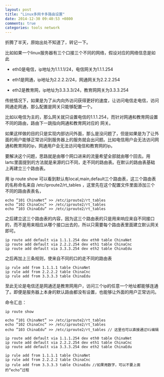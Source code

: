 ```yaml
---
layout: post
title: "Linux多网卡多路由设置"
date: 2014-12-30 09:40:53 +0800
comments: true
categories: tools network
---
```


折腾了半天，原始出处不知道了，转记一下。

比如如果一个linux服务器有三个口接三个不同的网络，假设对应的网络信息是如此

* eth0是电信，ip地址为1.1.1.1/24，电信网关为1.1.1.254

* eth1是网通，ip地址为2.2.2.2/24，网通网关为2.2.2.254

* eth2是教育网，ip地址为3.3.3.3/24，教育网网关为3.3.3.254


传统情况下，如果是为了从内向外访问获得更好的速度，让访问电信走电信，访问网通走网通，那么配置是网关只能够配置一个。

比如以电信为主的，那么网关就只设置电信的1.1.1.254，而针对网通和教育网设置不同的路由，路由下一跳指向网通和教育网对应的 网关。

如果这样做的目的只是实现内部访问外面，那么是没问题了，但是如果是为了让外面的用户能够正常访问到服务器上的服务就会出问题。比如电信用户会无法访问网通和教育网的ip，网通用户会无法访问电信和教育网的ip。

要解决这个问题，思路就是由哪个网口进来的流量希望全部就由哪个回去。用lartc里面提到的方法就是来源的口不同，走不同的路由表。在默认的路由表基础上再建立三个路由表。

用 ip route show 可以看到默认有local,main,default三个路由表，这三个路由表的名称命名来自 /etc/iproute2/rt_tables ，这里先在这个配置文件里面添加三个不同的路由表表名，


```
echo “101 ChinaNet” >> /etc/iproute2/rt_tables
echo ”102 ChinaCnc“ >> /etc/iproute2/rt_tables
echo ”103 ChinaEdu“ >> /etc/iproute2/rt_tables

```

之后建立这三个路由表的内容，因为这三个路由表的只是用来响应来自不同接口的，而不是用来相应从哪个接口出去的，所以只需要每个路由表里面建立默认网关即可。


```
ip route add default via 1.1.1.254 dev eth0 table ChinaNet
ip route add default via 2.2.2.254 dev eth1 table ChinaCnc
ip route add default via 3.3.3.254 dev eth2 table ChinaEdu

```

之后再加上三条规则，使来自不同的口的走不同的路由表


```
ip rule add from 1.1.1.1 table ChinaNet
ip rule add from 2.2.2.2 table ChinaCnc
ip rule add from 3.3.3.3 table ChinaEdu

```

至此无论是电信还是网通还是教育网用户，访问三个ip的任意一个地址都能够连通了。即便是服务器上本身的默认路由都没有设置，也能够让外面的用户正常访问。

命令汇总：


```
ip route show

echo “101 ChinaNet” >> /etc/iproute2/rt_tables
echo ”102 ChinaCnc“ >> /etc/iproute2/rt_tables
echo ”103 ChinaEdu“ >> /etc/iproute2/rt_tables // 这里也可以直接通过Vi编辑

ip route add default via 1.1.1.254 dev eth0 table ChinaNet
ip route add default via 2.2.2.254 dev eth1 table ChinaCnc
ip route add default via 3.3.3.254 dev eth2 table ChinaEdu

ip rule add from 1.1.1.1 table ChinaNet
ip rule add from 2.2.2.2 table ChinaCnc
ip rule add from 3.3.3.3 table ChinaEdu //如果用数字，可以不要上面的“echo”过程

```

